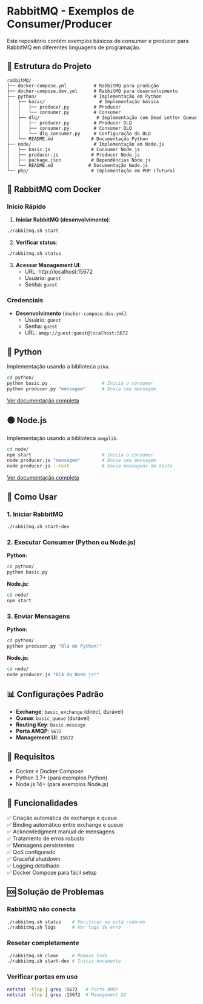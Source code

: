 # RabbitMQ - Exemplos de Consumer/Producer

Este repositório contém exemplos básicos de consumer e producer para RabbitMQ em diferentes linguagens de programação.

## 📁 Estrutura do Projeto

```
rabbitMQ/
├── docker-compose.yml          # RabbitMQ para produção
├── docker-compose.dev.yml      # RabbitMQ para desenvolvimento
├── python/                     # Implementação em Python
│   ├── basic/                    # Implementação básica
│   |   ├── producer.py         # Producer 
│   │   └── consumer.py         # Consumer
│   ├── dlq/                     # Implementação com Dead Letter Queue
│   │   ├── producer.py         # Producer DLQ
│   │   ├── consumer.py         # Consumer DLQ
│   │   └── dlq_consumer.py     # Configuração do DLQ
│   └── README.md              # Documentação Python
├── node/                       # Implementação em Node.js
│   ├── basic.js               # Consumer Node.js
│   ├── producer.js            # Producer Node.js
│   ├── package.json           # Dependências Node.js
│   └── README.md             # Documentação Node.js
└── php/                       # Implementação em PHP (futuro)
```

## 🐰 RabbitMQ com Docker

### Início Rápido

1. **Iniciar RabbitMQ (desenvolvimento)**:
```bash
./rabbitmq.sh start
```

2. **Verificar status**:
```bash
./rabbitmq.sh status
```

3. **Acessar Management UI**:
   - URL: http://localhost:15672
   - Usuário: `guest`
   - Senha: `guest`


### Credenciais

- **Desenvolvimento** (`docker-compose.dev.yml`):
  - Usuário: `guest`
  - Senha: `guest`
  - URL: `amqp://guest:guest@localhost:5672`

## 🐍 Python

Implementação usando a biblioteca `pika`.

```bash
cd python/
python basic.py                    # Inicia o consumer
python producer.py "mensagem"      # Envia uma mensagem
```

[Ver documentação completa](python/README.md)

## 🟢 Node.js

Implementação usando a biblioteca `amqplib`.

```bash
cd node/
npm start                          # Inicia o consumer
node producer.js "mensagem"        # Envia uma mensagem
node producer.js --test            # Envia mensagens de teste
```

[Ver documentação completa](node/README.md)

## 🚀 Como Usar

### 1. Iniciar RabbitMQ
```bash
./rabbitmq.sh start-dev
```

### 2. Executar Consumer (Python ou Node.js)

**Python:**
```bash
cd python/
python basic.py
```

**Node.js:**
```bash
cd node/
npm start
```

### 3. Enviar Mensagens

**Python:**
```bash
cd python/
python producer.py "Olá do Python!"
```

**Node.js:**
```bash
cd node/
node producer.js "Olá do Node.js!"
```

## 📊 Configurações Padrão

- **Exchange**: `basic_exchange` (direct, durável)
- **Queue**: `basic_queue` (durável)
- **Routing Key**: `basic.message`
- **Porta AMQP**: `5672`
- **Management UI**: `15672`

## 🔧 Requisitos

- Docker e Docker Compose
- Python 3.7+ (para exemplos Python)
- Node.js 14+ (para exemplos Node.js)

## 📝 Funcionalidades

✅ Criação automática de exchange e queue  
✅ Binding automático entre exchange e queue  
✅ Acknowledgment manual de mensagens  
✅ Tratamento de erros robusto  
✅ Mensagens persistentes  
✅ QoS configurado  
✅ Graceful shutdown  
✅ Logging detalhado  
✅ Docker Compose para fácil setup  

## 🆘 Solução de Problemas

### RabbitMQ não conecta
```bash
./rabbitmq.sh status    # Verificar se está rodando
./rabbitmq.sh logs      # Ver logs de erro
```

### Resetar completamente
```bash
./rabbitmq.sh clean     # Remove tudo
./rabbitmq.sh start-dev # Inicia novamente
```

### Verificar portas em uso
```bash
netstat -tlnp | grep :5672   # Porta AMQP
netstat -tlnp | grep :15672  # Management UI
```